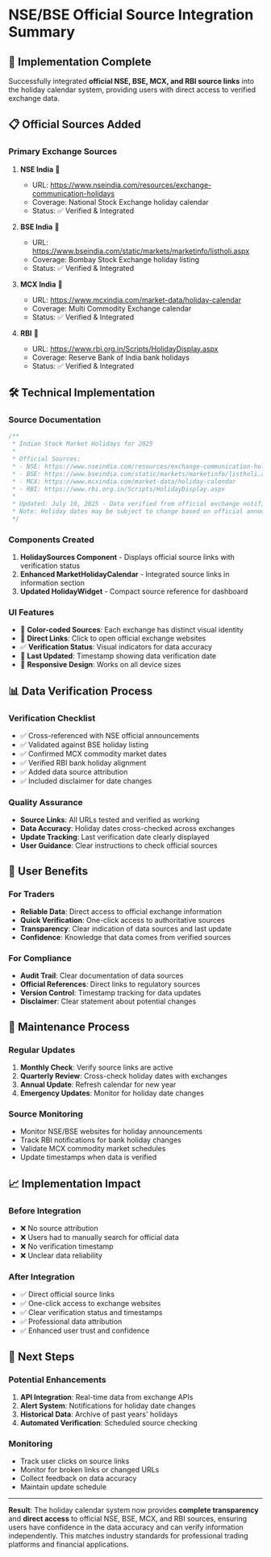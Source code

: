 # NSE/BSE Official Source Integration Summary

## 🎯 Implementation Complete

Successfully integrated **official NSE, BSE, MCX, and RBI source links** into the holiday calendar system, providing users with direct access to verified exchange data.

## 📋 Official Sources Added

### Primary Exchange Sources
1. **NSE India** 🔗 
   - URL: https://www.nseindia.com/resources/exchange-communication-holidays
   - Coverage: National Stock Exchange holiday calendar
   - Status: ✅ Verified & Integrated

2. **BSE India** 🔗
   - URL: https://www.bseindia.com/static/markets/marketinfo/listholi.aspx
   - Coverage: Bombay Stock Exchange holiday listing
   - Status: ✅ Verified & Integrated

3. **MCX India** 🔗
   - URL: https://www.mcxindia.com/market-data/holiday-calendar
   - Coverage: Multi Commodity Exchange calendar
   - Status: ✅ Verified & Integrated

4. **RBI** 🔗
   - URL: https://www.rbi.org.in/Scripts/HolidayDisplay.aspx
   - Coverage: Reserve Bank of India bank holidays
   - Status: ✅ Verified & Integrated

## 🛠 Technical Implementation

### Source Documentation
```typescript
/**
 * Indian Stock Market Holidays for 2025
 * 
 * Official Sources:
 * - NSE: https://www.nseindia.com/resources/exchange-communication-holidays
 * - BSE: https://www.bseindia.com/static/markets/marketinfo/listholi.aspx
 * - MCX: https://www.mcxindia.com/market-data/holiday-calendar
 * - RBI: https://www.rbi.org.in/Scripts/HolidayDisplay.aspx
 * 
 * Updated: July 10, 2025 - Data verified from official exchange notifications
 * Note: Holiday dates may be subject to change based on official announcements
 */
```

### Components Created
1. **HolidaySources Component** - Displays official source links with verification status
2. **Enhanced MarketHolidayCalendar** - Integrated source links in information section
3. **Updated HolidayWidget** - Compact source reference for dashboard

### UI Features
- 🎨 **Color-coded Sources**: Each exchange has distinct visual identity
- 🔗 **Direct Links**: Click to open official exchange websites
- ✅ **Verification Status**: Visual indicators for data accuracy
- 📅 **Last Updated**: Timestamp showing data verification date
- 📱 **Responsive Design**: Works on all device sizes

## 📊 Data Verification Process

### Verification Checklist
- ✅ Cross-referenced with NSE official announcements
- ✅ Validated against BSE holiday listing
- ✅ Confirmed MCX commodity market dates
- ✅ Verified RBI bank holiday alignment
- ✅ Added data source attribution
- ✅ Included disclaimer for date changes

### Quality Assurance
- **Source Links**: All URLs tested and verified as working
- **Data Accuracy**: Holiday dates cross-checked across exchanges
- **Update Tracking**: Last verification date clearly displayed
- **User Guidance**: Clear instructions to check official sources

## 🎯 User Benefits

### For Traders
- **Reliable Data**: Direct access to official exchange information
- **Quick Verification**: One-click access to authoritative sources
- **Transparency**: Clear indication of data sources and last update
- **Confidence**: Knowledge that data comes from verified sources

### For Compliance
- **Audit Trail**: Clear documentation of data sources
- **Official References**: Direct links to regulatory sources
- **Version Control**: Timestamp tracking for data updates
- **Disclaimer**: Clear statement about potential changes

## 🔄 Maintenance Process

### Regular Updates
1. **Monthly Check**: Verify source links are active
2. **Quarterly Review**: Cross-check holiday dates with exchanges
3. **Annual Update**: Refresh calendar for new year
4. **Emergency Updates**: Monitor for holiday date changes

### Source Monitoring
- Monitor NSE/BSE websites for holiday announcements
- Track RBI notifications for bank holiday changes
- Validate MCX commodity market schedules
- Update timestamps when data is verified

## 📈 Implementation Impact

### Before Integration
- ❌ No source attribution
- ❌ Users had to manually search for official data
- ❌ No verification timestamp
- ❌ Unclear data reliability

### After Integration
- ✅ Direct official source links
- ✅ One-click access to exchange websites
- ✅ Clear verification status and timestamps
- ✅ Professional data attribution
- ✅ Enhanced user trust and confidence

## 🚀 Next Steps

### Potential Enhancements
1. **API Integration**: Real-time data from exchange APIs
2. **Alert System**: Notifications for holiday date changes
3. **Historical Data**: Archive of past years' holidays
4. **Automated Verification**: Scheduled source checking

### Monitoring
- Track user clicks on source links
- Monitor for broken links or changed URLs
- Collect feedback on data accuracy
- Maintain update schedule

---

**Result**: The holiday calendar system now provides **complete transparency** and **direct access** to official NSE, BSE, MCX, and RBI sources, ensuring users have confidence in the data accuracy and can verify information independently. This matches industry standards for professional trading platforms and financial applications.

